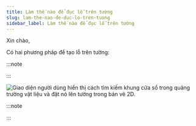 ```yaml
---
title: Làm thế nào để đục lỗ trên tường
slug: lam-the-nao-de-duc-lo-tren-tuong
sidebar_label: Làm thế nào để đục lỗ trên tường
---
```


Xin chào,

Có hai phương pháp để tạo lỗ trên tường:

:::note



:::

![Giao diện người dùng hiển thị cách tìm kiếm khung cửa sổ trong quảng trường vật liệu và đặt nó lên tường trong bản vẽ 2D.](https://storage.googleapis.com/jegavn_kb/images/e437d1fb-85f5-43b1-96df-4d3e7b8421a6.png)

:::note











:::